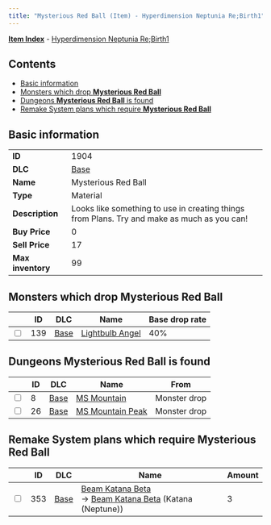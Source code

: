 ```yaml
---
title: "Mysterious Red Ball (Item) - Hyperdimension Neptunia Re;Birth1"
---
```


[**Item Index**](/neptunia/rb1/item/index.html) - [Hyperdimension Neptunia Re;Birth1](/neptunia/rb1)

## Contents

- [Basic information](#basic-information)
- [Monsters which drop **Mysterious Red Ball**](#monsters-which-drop-mysterious-red-ball)
- [Dungeons **Mysterious Red Ball** is found](#dungeons-mysterious-red-ball-is-found)
- [Remake System plans which require **Mysterious Red Ball**](#remake-system-plans-which-require-mysterious-red-ball)

## Basic information

|   |   |
| -- | -- |
| **ID** | 1904 |
| **DLC** | [Base](/neptunia/rb1/dlc/1-base.html) |
| **Name** | Mysterious Red Ball |
| **Type** | Material |
| **Description** | Looks like something to use in creating things from Plans. Try and make as much as you can! |
| **Buy Price** | 0 |
| **Sell Price** | 17 |
| **Max inventory** | 99 |

## Monsters which drop **Mysterious Red Ball**

|    | ID | DLC | Name | Base drop rate |
| -- | -- | --- | ---- | -------------- |
| <input type="checkbox" id="rb1-monster-1-139" class="trackbox" /> | 139 | [Base](/neptunia/rb1/dlc/1-base.html) | [Lightbulb Angel](/neptunia/rb1/monster/1-139-lightbulb-angel.html) | 40% |

## Dungeons **Mysterious Red Ball** is found

|    | ID | DLC | Name | From |
| -- | -- | --- | ---- | ---- |
| <input type="checkbox" id="rb1-dungeon-1-8" class="trackbox" /> | 8 | [Base](/neptunia/rb1/dlc/1-base.html) | [MS Mountain](/neptunia/rb1/dungeon/1-8-ms-mountain.html) | Monster drop |
| <input type="checkbox" id="rb1-dungeon-1-26" class="trackbox" /> | 26 | [Base](/neptunia/rb1/dlc/1-base.html) | [MS Mountain Peak](/neptunia/rb1/dungeon/1-26-ms-mountain-peak.html) | Monster drop |

## Remake System plans which require **Mysterious Red Ball**

|    | ID | DLC | Name | Amount |
| -- | -- | --- | ---- | ------ |
| <input type="checkbox" id="rb1-remake-1-353" class="trackbox" /> | 353 | [Base](/neptunia/rb1/dlc/1-base.html) | [Beam Katana Beta](/neptunia/rb1/remake/1-353-beam-katana-beta.html)<br />→ [Beam Katana Beta](/neptunia/rb1/item/1-2009-beam-katana-beta.html) (Katana (Neptune)) | 3 |